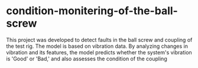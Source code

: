 # condition-monitering-of-the-ball-screw
This project was developed to detect faults in the ball screw and coupling of the test rig. The model is based on vibration data. By analyzing changes in vibration and its features, the model predicts whether the system's vibration is 'Good' or 'Bad,' and also assesses the condition of the coupling
